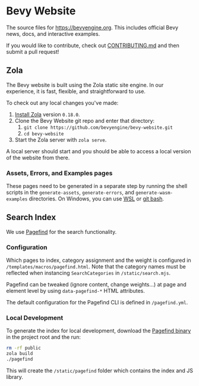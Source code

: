 # Bevy Website

The source files for <https://bevyengine.org>. This includes official Bevy news, docs, and interactive examples.

If you would like to contribute, check out [CONTRIBUTING.md](/CONTRIBUTING.md) and then submit a pull request!

## Zola

The Bevy website is built using the Zola static site engine. In our experience, it is fast, flexible, and straightforward to use.

To check out any local changes you've made:

1. [Install Zola](https://www.getzola.org/documentation/getting-started/installation/) version `0.18.0`.
2. Clone the Bevy Website git repo and enter that directory:
   1. `git clone https://github.com/bevyengine/bevy-website.git`
   2. `cd bevy-website`
3. Start the Zola server with `zola serve`.

A local server should start and you should be able to access a local version of the website from there.

### Assets, Errors, and Examples pages

These pages need to be generated in a separate step by running the shell scripts in the `generate-assets`, `generate-errors`, and `generate-wasm-examples` directories. On Windows, you can use [WSL](https://learn.microsoft.com/en-us/windows/wsl/install) or [git bash](https://gitforwindows.org/).

## Search Index

We use [Pagefind](https://pagefind.app) for the search functionality.

### Configuration

Which pages to index, category assignment and the weight is configured in `/templates/macros/pagefind.html`.
Note that the category names must be reflected when instancing `SearchCategories` in `/static/search.mjs`.

Pagefind can be tweaked (ignore content, change weights…) at page and element level by using `data-pagefind-*` HTML attributes.

The default configuration for the Pagefind CLI is defined in `/pagefind.yml`.

### Local Development

To generate the index for local development, download the [Pagefind binary](https://github.com/CloudCannon/pagefind/releases) in the project root and the run:

```sh
rm -rf public
zola build
./pagefind
```

This will create the `/static/pagefind` folder which contains the index and JS library.

